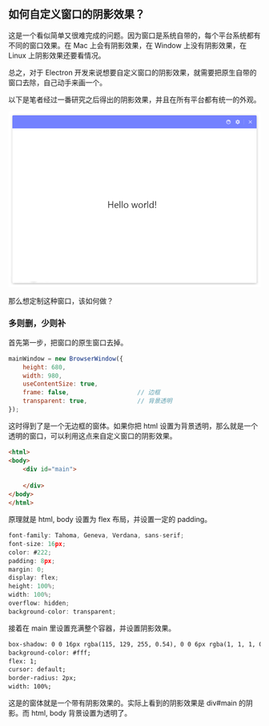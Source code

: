 

## 如何自定义窗口的阴影效果？
这是一个看似简单又很难完成的问题。因为窗口是系统自带的，每个平台系统都有不同的窗口效果。在 Mac 上会有阴影效果，在 Window 上没有阴影效果，在 Linux 上阴影效果还要看情况。

总之，对于 Electron 开发来说想要自定义窗口的阴影效果，就需要把原生自带的窗口去除，自己动手来画一个。

以下是笔者经过一番研究之后得出的阴影效果，并且在所有平台都有统一的外观。

![](../resource/20171225091054.png)

那么想定制这种窗口，该如何做？

### 多则删，少则补
首先第一步，把窗口的原生窗口去掉。

```js
mainWindow = new BrowserWindow({
    height: 680,
    width: 980,
    useContentSize: true,
    frame: false,                   // 边框
    transparent: true,              // 背景透明
});
```

这时得到了是一个无边框的窗体。如果你把 html 设置为背景透明，那么就是一个透明的窗口，可以利用这点来自定义窗口的阴影效果。


```html
<html>
<body>
    <div id="main">

    </div>
</body>
</html>
```

原理就是 html, body 设置为 flex 布局，并设置一定的 padding。

```js
font-family: Tahoma, Geneva, Verdana, sans-serif;
font-size: 16px;
color: #222;
padding: 8px;
margin: 0;
display: flex;
height: 100%;
width: 100%;
overflow: hidden;
background-color: transparent;
```

接着在 main 里设置充满整个容器，并设置阴影效果。

```html
box-shadow: 0 0 16px rgba(115, 129, 255, 0.54), 0 0 6px rgba(1, 1, 1, 0.06);
background-color: #fff;
flex: 1;
cursor: default;
border-radius: 2px;
width: 100%;
```

这是的窗体就是一个带有阴影效果的。实际上看到的阴影效果是 div#main 的阴影。而 html, body 背景设置为透明了。



